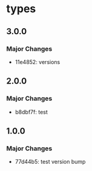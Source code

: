 # types

## 3.0.0

### Major Changes

- 11e4852: versions

## 2.0.0

### Major Changes

- b8dbf7f: test

## 1.0.0

### Major Changes

- 77d44b5: test version bump
